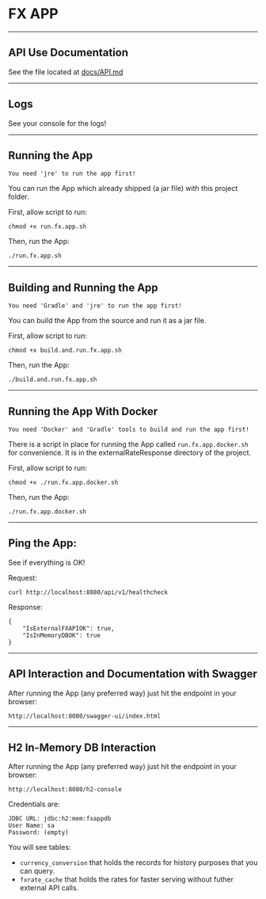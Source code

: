 # FX APP

---

## API Use Documentation

See the file located at [docs/API.md](docs/API.md)

---

## Logs

See your console for the logs!

---

## Running the App

`You need 'jre' to run the app first!`

You can run the App which already shipped (a jar file) with this project folder.

First, allow script to run:
```
chmod +x run.fx.app.sh
```

Then, run the App:
```
./run.fx.app.sh
```

---

## Building and Running the App

`You need 'Gradle' and 'jre' to run the app first!`

You can build the App from the source and run it as a jar file.

First, allow script to run:
```
chmod +x build.and.run.fx.app.sh
```

Then, run the App:
```
./build.and.run.fx.app.sh
```

---
## Running the App With Docker

`You need 'Docker' and 'Gradle' tools to build and run the app first!`

There is a script in place for running the App called `run.fx.app.docker.sh` for convenience.
It is in the externalRateResponse directory of the project.

First, allow script to run:
```
chmod +x ./run.fx.app.docker.sh
```



Then, run the App:
```
./run.fx.app.docker.sh
```

---

## Ping the App:

See if everything is OK!

Request:
```
curl http://localhost:8080/api/v1/healthcheck
```

Response:
```
{
    "IsExternalFXAPIOK": true,
    "IsInMemoryDBOK": true
}
```

---

## API Interaction and Documentation with Swagger

After running the App (any preferred way) just hit the endpoint in your browser:
```
http://localhost:8080/swagger-ui/index.html
```

---

## H2 In-Memory DB Interaction

After running the App (any preferred way) just hit the endpoint in your browser:

```
http://localhost:8080/h2-console
```

Credentials are:

```
JDBC URL: jdbc:h2:mem:fxappdb
User Name: sa
Password: (empty)
```

You will see tables:
- `currency_conversion` that holds the records for history purposes that you can query.
- `fxrate_cache` that holds the rates for faster serving without futher external API calls.
